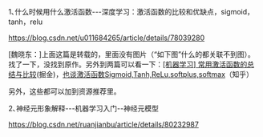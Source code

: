 1､什么时候用什么激活函数---深度学习：激活函数的比较和优缺点，sigmoid，tanh，relu

https://blog.csdn.net/u011684265/article/details/78039280

[魏晓东：]上面这篇是转载的，里面没有图片（“如下图”什么的都关联不到图）。找了一下，没找到原作。另外到两篇可以看一下：[[机器学习] 常用激活函数的总结与比较](https://juejin.im/entry/58a1576e2f301e006952ded1)(掘金)，[也谈激活函数Sigmoid,Tanh,ReLu,softplus,softmax](https://zhuanlan.zhihu.com/p/48776056)（知乎）

另外，这些都可以加到资源推荐里。

2､神经元形象解释---机器学习入门--神经元模型

https://blog.csdn.net/ruanjianbu/article/details/80232987
